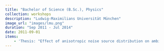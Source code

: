```yaml
---
title: "Bachelor of Science (B.Sc.), Physics"
collection: workshops
description: "Ludwig-Maximilians Universität München"
image_url: "images/lmu.png"
duration: "Sep 2011 - Jul 2014"
date: 2011-09-01
items:
    - 'Thesis: "Effect of anisotropic noise source distribution on ambient noise correlations"'
---
```

